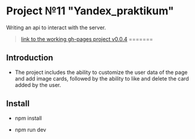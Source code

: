 # Project №11 "Yandex_praktikum"
Writing an api to interact with the server.

>[link to the working gh-pages project v0.0.4](https://i-potashov.github.io/sprint_11/)
=======

## Introduction
* The project includes the ability to customize the user data of the page and add image cards, followed by the ability to like and delete the card added by the user.

## Install
   
- npm install
   
- npm run dev
